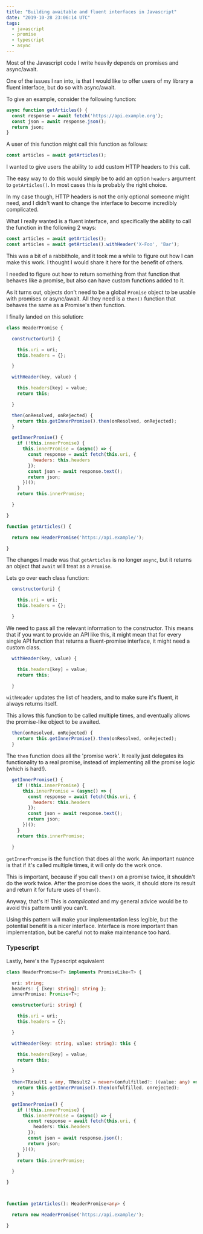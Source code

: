```yaml
---
title: "Building awaitable and fluent interfaces in Javascript"
date: "2019-10-28 23:06:14 UTC"
tags:
  - javascript
  - promise
  - typescript
  - async
---
```


Most of the Javascript code I write heavily depends on promises and
async/await.

One of the issues I ran into, is that I would like to offer users of my
library a fluent interface, but do so with async/await.

To give an example, consider the following function:

```javascript
async function getArticles() {
  const response = await fetch('https://api.example.org');
  const json = await response.json();
  return json;
}
```

A user of this function might call this function as follows:

```javascript
const articles = await getArticles();
```

I wanted to give users the ability to add custom HTTP headers to this call.

The easy way to do this would simply be to add an option `headers` argument
to `getArticles()`. In most cases this is probably the right choice.

In my case though, HTTP headers is not the only optional someone might need,
and I didn't want to change the interface to become incredibly complicated.

What I really wanted is a fluent interface, and specifically the ability
to call the function in the following 2 ways:

```javascript
const articles = await getArticles();
const articles = await getArticles().withHeader('X-Foo', 'Bar');
```

This was a bit of a rabbithole, and it took me a while to figure out how I can
make this work. I thought I would share it here for the benefit of others.

I needed to figure out how to return something from that function that behaves
like a promise, but also can have custom functions added to it.

As it turns out, objects don't need to be a global `Promise` object to be
usable with promises or async/await. All they need is a `then()` function
that behaves the same as a Promise's then function.

I finally landed on this solution:

```javascript
class HeaderPromise {

  constructor(uri) {

    this.uri = uri;
    this.headers = {};

  }

  withHeader(key, value) {

    this.headers[key] = value;
    return this;

  }

  then(onResolved, onRejected) {
    return this.getInnerPromise().then(onResolved, onRejected);
  }

  getInnerPromise() {
    if (!this.innerPromise) {
      this.innerPromise = (async() => {
        const response = await fetch(this.uri, {
          headers: this.headers
        });
        const json = await response.text();
        return json;
      })();
    }
    return this.innerPromise;

  }

}

function getArticles() {

  return new HeaderPromise('https://api.example/');

}
```

The changes I made was that `getArticles` is no longer `async`, but it returns
an object that `await` will treat as a `Promise`.

Lets go over each class function:


```javascript
  constructor(uri) {

    this.uri = uri;
    this.headers = {};

  }
```

We need to pass all the relevant information to the constructor. This means
that if you want to provide an API like this, it might mean that for every
single API function that returns a fluent-promise interface, it might need
a custom class.

```javascript
  withHeader(key, value) {

    this.headers[key] = value;
    return this;

  }
```

`withHeader` updates the list of headers, and to make sure it's fluent,
it always returns itself.

This allows this function to be called multiple times, and eventually
allows the promise-like object to be awaited.


```javascript
  then(onResolved, onRejected) {
    return this.getInnerPromise().then(onResolved, onRejected);
  }
```

The `then` function does all the 'promise work'. It really just delegates
its functionality to a real promise, instead of implementing all the promise
logic (which is hard!).

```javascript
  getInnerPromise() {
    if (!this.innerPromise) {
      this.innerPromise = (async() => {
        const response = await fetch(this.uri, {
          headers: this.headers
        });
        const json = await response.text();
        return json;
      })();
    }
    return this.innerPromise;

  }
```

`getInnerPromise` is the function that does all the work. An important nuance
is that if it's called multiple times, it will only do the work once.

This is important, because if you call `then()` on a promise twice, it
shouldn't do the work twice. After the promise does the work, it should store
its result and return it for future uses of `then()`.

Anyway, that's it! This is _complicated_ and my general advice would be to
avoid this pattern until you can't.

Using this pattern will make your implementation less legible, but
the potential benefit is a nicer interface. Interface is more important than
implementation, but be careful not to make maintenance too hard.

### Typescript

Lastly, here's the Typescript equivalent

```typescript
class HeaderPromise<T> implements PromiseLike<T> {

  uri: string;
  headers: { [key: string]: string };
  innerPromise: Promise<T>;

  constructor(uri: string) {

    this.uri = uri;
    this.headers = {};

  }

  withHeader(key: string, value: string): this {

    this.headers[key] = value;
    return this;

  }
  
  then<TResult1 = any, TResult2 = never>(onfulfilled?: ((value: any) => TResult1 | PromiseLike<TResult1>) | null | undefined, onrejected?: ((reason: any) => TResult2 | PromiseLike<TResult2>) | null | undefined): PromiseLike<TResult1 | TResult2> {
    return this.getInnerPromise().then(onfulfilled, onrejected);
  }

  getInnerPromise() {
    if (!this.innerPromise) {
      this.innerPromise = (async() => {
        const response = await fetch(this.uri, {
          headers: this.headers
        });
        const json = await response.json();
        return json;
      })();
    }
    return this.innerPromise;

  }

}



function getArticles(): HeaderPromise<any> {

  return new HeaderPromise('https://api.example/');

}
```

